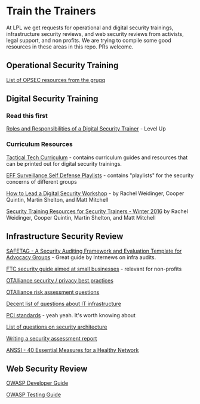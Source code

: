 # Train the Trainers

At LPL we get requests for operational and digital security trainings, infrastructure security reviews, and web security reviews from activists, legal support, and non profits. We are trying to compile some good resources in these areas in this repo. PRs welcome.

## Operational Security Training

[List of OPSEC resources from the grugq](https://grugq.github.io/resources/)

## Digital Security Training

### Read this first 
[Roles and Responsibilities of a Digital Security Trainer](http://level-up.cc/you-the-trainer/roles-and-responsibilities-of-a-digital-security-trainer/) - Level Up

### Curriculum Resources

[Tactical Tech Curriculum](https://myshadow.org/train) - contains curriculum guides and resources that can be printed out for digital security trainings. 

[EFF Surveillance Self Defense Playlists](https://ssd.eff.org/en/playlist) - contains "playlists" for the security concerns of different groups

[How to Lead a Digital Security Workshop](https://motherboard.vice.com/en_us/article/how-to-give-a-digital-security-training) - by Rachel Weidinger, Cooper Quintin, Martin Shelton, and Matt Mitchell

[Security Training Resources for Security Trainers - Winter 2016](https://medium.com/@geminiimatt/security-training-resources-for-security-trainers-winter-2016-edition-4d10670ef8d3#.z8l2gxog1) by Rachel Weidinger, Cooper Quintin, Martin Shelton, and Matt Mitchell

## Infrastructure Security Review

[SAFETAG - A Security Auditing Framework and Evaluation Template for Advocacy Groups](https://safetag.org/guide/index.html) - Great guide by Internews on infra audits.

[FTC security guide aimed at small businesses](https://www.ftc.gov/tips-advice/business-center/guidance/start-security-guide-business) - relevant for non-profits

[OTAlliance security / privacy best practices](https://otalliance.org/resources/security-privacy-best-practices)

[OTAlliance risk assessment questions](https://otalliance.org/resources/security-privacy-risk-assessment)

[Decent list of questions about IT infrastructure](https://github.com/artsturdevant/it-handoff-audit)

[PCI standards](https://pcicompliance.stanford.edu/sites/default/files/pci_dss_v3-2.pdf) - yeah yeah. It's worth knowing about

[List of questions on security architecture](https://zeltser.com/security-architecture-cheat-sheet/)

[Writing a security assessment report](https://zeltser.com/security-assessment-report-cheat-sheet/)

[ANSSI - 40 Essential Measures for a Healthy Network](https://www.ssi.gouv.fr/uploads/2013/01/guide_hygiene_v1-2-1_en.pdf)


## Web Security Review

[OWASP Developer Guide](https://www.owasp.org/index.php/OWASP_Guide_Project)

[OWASP Testing Guide](https://www.owasp.org/index.php/OWASP_Testing_Project)

